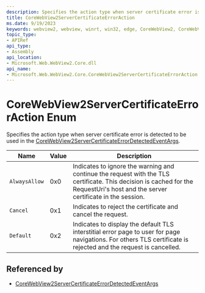 ```yaml
---
description: Specifies the action type when server certificate error is detected to be used in the CoreWebView2ServerCertificateErrorDetectedEventArgs.
title: CoreWebView2ServerCertificateErrorAction
ms.date: 9/19/2023
keywords: webview2, webview, winrt, win32, edge, CoreWebView2, CoreWebView2Controller, browser control, edge html, CoreWebView2ServerCertificateErrorAction
topic_type:
- APIRef
api_type:
- Assembly
api_location:
- Microsoft.Web.WebView2.Core.dll
api_name:
- Microsoft.Web.WebView2.Core.CoreWebView2ServerCertificateErrorAction
---
```


# CoreWebView2ServerCertificateErrorAction Enum

Specifies the action type when server certificate error is detected to be used in the [CoreWebView2ServerCertificateErrorDetectedEventArgs](corewebview2servercertificateerrordetectedeventargs.md).

| Name |  Value | Description |
|--|--|--|
|`AlwaysAllow` | 0x0  |  Indicates to ignore the warning and continue the request with the TLS certificate. This decision is cached for the RequestUri's host and the server certificate in the session.|
|`Cancel` | 0x1  |  Indicates to reject the certificate and cancel the request.|
|`Default` | 0x2  |  Indicates to display the default TLS interstitial error page to user for page navigations. For others TLS certificate is rejected and the request is cancelled.|


## Referenced by

- [CoreWebView2ServerCertificateErrorDetectedEventArgs](corewebview2servercertificateerrordetectedeventargs.md)
